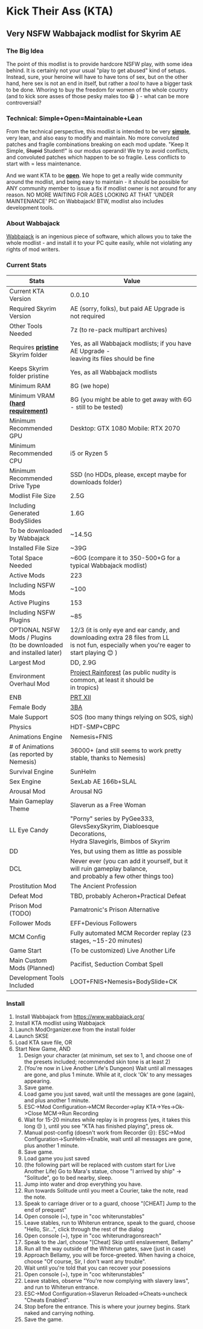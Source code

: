 # Kick Their Ass (KTA) 
## Very NSFW Wabbajack modlist for Skyrim AE

### The Big Idea
The point of this modlist is to provide hardcore NSFW play, with some idea behind. It is certainly not your usual "play to get abused" kind of setups. Instead, sure, your heroine will have to have tons of sex, but on the other hand, here sex is not an end in itself, but rather a _tool_ to have a bigger task to be done. Whoring to buy the freedom for women of the whole country (and to kick sore asses of those pesky males too :grin: ) - what can be more controversial? 

### Technical: Simple+Open=Maintainable+Lean
From the technical perspective, this modlist is intended to be very <ins>**simple**</ins>, very lean, and also easy to modify and maintain. No more convoluted patches and fragile combinations breaking on each mod update. "Keep It Simple, ~~Stupid~~ Student!" is our modus operandi! We try to avoid conflicts, and convoluted patches which happen to be so fragile. Less conflicts to start with = less maintenance. 

And we want KTA to be <ins>**open**</ins>. We hope to get a really wide community around the modlist, and being easy to maintain - it should be possible for ANY community member to issue a fix if modlist owner is not around for any reason. NO MORE WAITING FOR AGES LOOKING AT THAT 'UNDER MAINTENANCE' PIC on Wabbajack! BTW, modlist also includes development tools. 

### About Wabbajack
[Wabbajack](https://www.wabbajack.org/) is an ingenious piece of software, which allows you to take the whole modlist - and install it to your PC quite easily, while not violating any rights of mod writers. 

### Current Stats
| Stats | Value |
|-----|-----|
| Current KTA Version | 0.0.10 |
| Required Skyrim Version | AE (sorry, folks), but paid AE Upgrade is not required |
| Other Tools Needed | 7z (to re-pack multipart archives) |
| Requires <ins>**pristine**</ins> Skyrim folder | Yes, as all Wabbajack modlists; if you have AE Upgrade - <br> leaving its files should be fine |
| Keeps Skyrim folder pristine | Yes, as all Wabbajack modlists |
| Minimum RAM | 8G (we hope)  |
| Minimum VRAM <ins>**(hard requirement)**</ins> | 8G (you might be able to get away with 6G - still to be tested) |
| Minimum Recommended GPU | Desktop: GTX 1080 Mobile: RTX 2070 |
| Minimum Recommended CPU | i5 or Ryzen 5 |
| Minimum Recommended Drive Type | SSD (no HDDs, please, except maybe for downloads folder) |
| Modlist File Size | 2.5G |
| Including Generated BodySlides | 1.6G |
| To be downloaded by Wabbajack | ~14.5G |
| Installed File Size | ~39G |
| Total Space Needed | ~60G (compare it to 350-500+G for a typical Wabbajack modlist) |
| Active Mods | 223 |
| Including NSFW Mods | ~100 |
| Active Plugins | 153 |
| Including NSFW Plugins | ~85 |
| OPTIONAL NSFW Mods / Plugins <br> (to be downloaded and installed later) | 12/3 (it is only eye and ear candy, and downloading extra 28 files from LL <br> is not fun, especially when you're eager to start playing :blush: )|
| Largest Mod | DD, 2.9G | 
| Environment Overhaul Mod | [Project Rainforest](https://www.nexusmods.com/skyrimspecialedition/mods/20636) (as public nudity is common, at least it should be <br> in tropics) | 
| ENB | [PRT XII](https://www.nexusmods.com/skyrimspecialedition/mods/4743/?tab=files) |
| Female Body | [3BA](https://www.nexusmods.com/skyrimspecialedition/mods/30174) |
| Male Support | SOS (too many things relying on SOS, sigh) |
| Physics | HDT-SMP+CBPC |
| Animations Engine | Nemesis+FNIS |
| # of Animations (as reported by Nemesis) | 36000+ (and still seems to work pretty stable, thanks to Nemesis) |
| Survival Engine | SunHelm |
| Sex Engine | SexLab AE 166b+SLAL |
| Arousal Mod | Arousal NG |
| Main Gameplay Theme | Slaverun as a Free Woman |
| LL Eye Candy | "Porny" series by PyGee333, GlevsSexySkyrim, Diabloesque Decorations, <br> Hydra Slavegirls, Bimbos of Skyrim |
| DD | Yes, but using them as little as possible |
| DCL | Never ever (you can add it yourself, but it will ruin gameplay balance, <br> and probably a few other things too) | 
| Prostitution Mod | The Ancient Profession |
| Defeat Mod | TBD, probably Acheron+Practical Defeat |
| Prison Mod (TODO) | Pamatronic's Prison Alternative |
| Follower Mods | EFF+Devious Followers |
| MCM Config | Fully automated MCM Recorder replay (23 stages, ~15-20 minutes) |
| Game Start | (To be customized) Live Another Life | 
| Main Custom Mods (Planned) | Pacifist, Seduction Combat Spell | 
| Development Tools Included | LOOT+FNIS+Nemesis+BodySlide+CK |

### Install
1. Install Wabbajack from https://www.wabbajack.org/
2. Install KTA modlist using Wabbajack
3. Launch ModOrganizer.exe from the install folder
4. Launch SKSE
5. Load KTA save file, OR
6. Start New Game, AND
   1. Design your character (at minimum, set sex to 1, and choose one of the presets included; recommended skin tone is at least 2)
   2. (You're now in Live Another Life's Dungeon) Wait until all messages are gone, and plus 1 minute. While at it, clock 'Ok' to any messages appearing.
   3. Save game.
   4. Load game you just saved, wait until the messages are gone (again), and plus another 1 minute.
   5. ESC->Mod Configuration->MCM Recorder->play KTA->Yes->Ok->Close MCM->Run Recording
   6. Wait for 15-20 minutes while replay is in progress (yes, it takes this long 😒 ), until you see "KTA has finished playing", press ok.
   7. Manual post-config (doesn't work from Recorder 😒): ESC->Mod Configuration->SunHelm->Enable, wait until all messages are gone, plus another 1 minute.
   8. Save game.
   9. Load game you just saved
   10. (the following part will be replaced with custom start for Live Another Life) Go to Mara's statue, choose "I arrived by ship" -> "Solitude", go to bed nearby, sleep.
   11. Jump into water and drop everything you have. 
   12. Run towards Solitude until you meet a Courier, take the note, read the note.
   13. Speak to carriage driver or to a guard, choose "[CHEAT] Jump to the end of prequest"
   14. Open console (~), type in "coc whiterunstables"
   15. Leave stables, run to Whiterun entrance, speak to the guard, choose "Hello, Sir...", click through the rest of the dialog
   16. Open console (~), type in "coc whiterundragonsreach"
   17. Speak to the Jarl, choose "[Cheat] Skip until enslavement, Bellamy"
   18. Run all the way outside of the Whiterun gates, save (just in case)
   19. Approach Bellamy, you will be force-greeted. When having a choice, choose "Of course, Sir, I don't want any trouble".
   20. Wait until you're told that you can recover your posessions
   21. Open console (~), type in "coc whiterunstables"
   22. Leave stables, observe "You're now complying with slavery laws", and run to Whiterun entrance.
   23. ESC->Mod Configuration->Slaverun Reloaded->Cheats->uncheck "Cheats Enabled".
   24. Stop before the entrance. This is where your journey begins. Stark naked and carrying nothing.
   25. Save the game.
